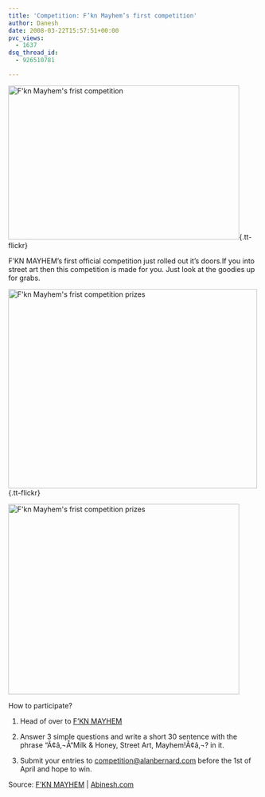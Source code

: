 ```yaml
---
title: 'Competition: F’kn Mayhem’s first competition'
author: Danesh
date: 2008-03-22T15:57:51+00:00
pvc_views:
  - 1637
dsq_thread_id:
  - 926510781

---
```

[<img loading="lazy" src="http://farm3.static.flickr.com/2328/2351596603_cf978614c0_o.jpg" alt="F'kn Mayhem's frist competition" border="0" height="309" width="464" />][1]{.tt-flickr}

F&#8217;KN MAYHEM&#8217;s first official competition just rolled out it&#8217;s doors.<!--more-->If you into street art then this competition is made for you. Just look at the goodies up for grabs.

[<img loading="lazy" src="http://farm4.static.flickr.com/3006/2351597263_3ca34285cc.jpg" alt="F'kn Mayhem's frist competition prizes" border="0" height="400" width="500" />][2]{.tt-flickr}

[<img loading="lazy" src="http://farm3.static.flickr.com/2306/2351676759_913f9f923d_o.jpg" alt="F'kn Mayhem's frist competition prizes" border="0" height="382" width="464" />][3]

How to participate?

1. Head of over to [F&#8217;KN MAYHEM][4]

2. Answer 3 simple questions and write a short 30 sentence with the phrase &#8220;Ã¢â‚¬Å“Milk & Honey, Street Art, Mayhem!Ã¢â‚¬? in it.

3. Submit your entries to competition@alanbernard.com before the 1st of April and hope to win.

Source: [F&#8217;KN MAYHEM][4] | [Abinesh.com][5]

 [1]: http://www.flickr.com/photos/dannyportal/2351596603/
 [2]: http://www.flickr.com/photos/dannyportal/2351597263/
 [3]: http://www.flickr.com/photos/dannyportal/2351676759/ "F'kn Mayhem's frist competition prizes by vwvr9, on Flickr"
 [4]: http://alanbernard.com/mayhem/interviews/a-fkn-competition-1/
 [5]: http://www.abinesh.com/delirium/posts/a-f%e2%80%99kn-competition/